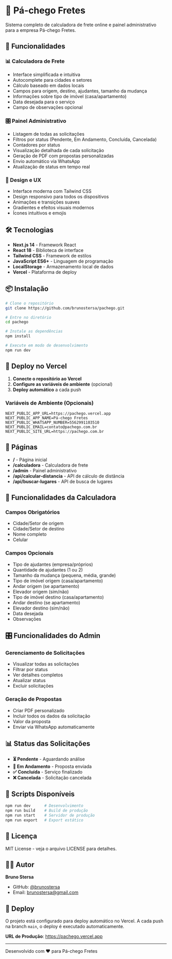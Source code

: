 # 🚛 Pá-chego Fretes

Sistema completo de calculadora de frete online e painel administrativo para a empresa Pá-chego Fretes.

## 🚀 Funcionalidades

### 📊 Calculadora de Frete
- Interface simplificada e intuitiva
- Autocomplete para cidades e setores
- Cálculo baseado em dados locais
- Campos para origem, destino, ajudantes, tamanho da mudança
- Informações sobre tipo de imóvel (casa/apartamento)
- Data desejada para o serviço
- Campo de observações opcional

### 🎛️ Painel Administrativo
- Listagem de todas as solicitações
- Filtros por status (Pendente, Em Andamento, Concluída, Cancelada)
- Contadores por status
- Visualização detalhada de cada solicitação
- Geração de PDF com propostas personalizadas
- Envio automático via WhatsApp
- Atualização de status em tempo real

### 🎨 Design e UX
- Interface moderna com Tailwind CSS
- Design responsivo para todos os dispositivos
- Animações e transições suaves
- Gradientes e efeitos visuais modernos
- Ícones intuitivos e emojis

## 🛠️ Tecnologias

- **Next.js 14** - Framework React
- **React 18** - Biblioteca de interface
- **Tailwind CSS** - Framework de estilos
- **JavaScript ES6+** - Linguagem de programação
- **LocalStorage** - Armazenamento local de dados
- **Vercel** - Plataforma de deploy

## 📦 Instalação

```bash
# Clone o repositório
git clone https://github.com/brunostersa/pachego.git

# Entre no diretório
cd pachego

# Instale as dependências
npm install

# Execute em modo de desenvolvimento
npm run dev
```

## 🚀 Deploy no Vercel

1. **Conecte o repositório ao Vercel**
2. **Configure as variáveis de ambiente** (opcional)
3. **Deploy automático** a cada push

### Variáveis de Ambiente (Opcionais)
```
NEXT_PUBLIC_APP_URL=https://pachego.vercel.app
NEXT_PUBLIC_APP_NAME=Pá-chego Fretes
NEXT_PUBLIC_WHATSAPP_NUMBER=5562991103510
NEXT_PUBLIC_EMAIL=contato@pachego.com.br
NEXT_PUBLIC_SITE_URL=https://pachego.com.br
```

## 📱 Páginas

- **/** - Página inicial
- **/calculadora** - Calculadora de frete
- **/admin** - Painel administrativo
- **/api/calcular-distancia** - API de cálculo de distância
- **/api/buscar-lugares** - API de busca de lugares

## 🎯 Funcionalidades da Calculadora

### Campos Obrigatórios
- Cidade/Setor de origem
- Cidade/Setor de destino
- Nome completo
- Celular

### Campos Opcionais
- Tipo de ajudantes (empresa/próprios)
- Quantidade de ajudantes (1 ou 2)
- Tamanho da mudança (pequena, média, grande)
- Tipo de imóvel origem (casa/apartamento)
- Andar origem (se apartamento)
- Elevador origem (sim/não)
- Tipo de imóvel destino (casa/apartamento)
- Andar destino (se apartamento)
- Elevador destino (sim/não)
- Data desejada
- Observações

## 🎛️ Funcionalidades do Admin

### Gerenciamento de Solicitações
- Visualizar todas as solicitações
- Filtrar por status
- Ver detalhes completos
- Atualizar status
- Excluir solicitações

### Geração de Propostas
- Criar PDF personalizado
- Incluir todos os dados da solicitação
- Valor da proposta
- Enviar via WhatsApp automaticamente

## 📊 Status das Solicitações

- **⏳ Pendente** - Aguardando análise
- **🔄 Em Andamento** - Proposta enviada
- **✅ Concluída** - Serviço finalizado
- **❌ Cancelada** - Solicitação cancelada

## 🔧 Scripts Disponíveis

```bash
npm run dev      # Desenvolvimento
npm run build    # Build de produção
npm run start    # Servidor de produção
npm run export   # Export estático
```

## 📄 Licença

MIT License - veja o arquivo LICENSE para detalhes.

## 👨‍💻 Autor

**Bruno Stersa**
- GitHub: [@brunostersa](https://github.com/brunostersa)
- Email: brunostersa@gmail.com

## 🚀 Deploy

O projeto está configurado para deploy automático no Vercel. A cada push na branch `main`, o deploy é executado automaticamente.

**URL de Produção**: https://pachego.vercel.app

---

Desenvolvido com ❤️ para Pá-chego Fretes